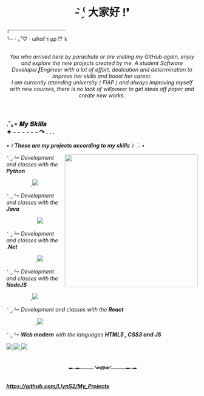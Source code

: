 
<div>
  <h1 align="center" >
    <b>- ̗̀⁽ 大家好 !❜</b>
  </h1>
  
  <p>
    ╭─────────────── <br>
    ╰─ · ｡˚♡ · ωɦαƭ`ร µρ !? ༉
  </p> 
  
  <p align="center" >
    <i>
      You who arrived here by parachute or are visiting my GitHub again, enjoy and explore the new projects created by me. 
      A student Software Developer┃Engineer with a lot of effort, dedication and determination to improve her skills and boost her career.<br>
      I am currently attending university ( FIAP ) and always improving myself with new courses, there is no lack of willpower to get ideas off paper and create new           works.
    </i>
  </p>
</div> 

<br>

  <div>
  
  <h3>
    .˚｡⋆ 𝑴𝒚 𝑺𝒌𝒊𝒍𝒍𝒔 <br> ✦ - - - - - - ↷ .    .    .
  </h3>

  <p>
    <i> 
     • ꒰ <b>These are my projects according to my skills</b>  ꒱ ˎˊ˗   •
    <i>
  </p>
 
</div>

<img align="right" height="350px" src="https://raw.githubusercontent.com/MicaelliMedeiros/micaellimedeiros/master/image/computer-illustration.png">


<div>

   'ೃ ↳<i> Development and classes with the <b>Python</b></i>
  <br>
 
   ㅤㅤㅤㅤㅤ<a href="https://github.com/LlynS2/Python" target="_blank">
              <img src="https://img.shields.io/badge/Python-3776AB?style=for-the-badge&logo=python&logoColor=white" target="_blank">
            </a><br>

   'ೃ ↳<i> Development and classes with the <b>Java</b></i>
  <br>
  
  ㅤㅤㅤㅤㅤㅤ <a href="https://github.com/LlynS2/Java" target="_blank">
                <img src="https://img.shields.io/badge/Java-ED8B00?style=for-the-badge&logo=java&logoColor=white" target="_blank">
              </a>

   'ೃ ↳<i> Development and classes with the <b>.Net</b></i>
  <br>
  
   ㅤㅤㅤㅤㅤㅤ<a href="https://github.com/LlynS2/.Net" target="_blank">
                <img src="https://img.shields.io/badge/.NET-5C2D91?style=for-the-badge&logo=.net&logoColor=white" target="_blank">
              </a>

   'ೃ ↳<i> Development and classes with the <b>NodeJS</b></i>
  <br>
  
   ㅤㅤㅤㅤㅤ<a href="https://gitlab.com/LlynS2/node.js" target="_blank">
              <img src="https://img.shields.io/badge/Node.js-43853D?style=for-the-badge&logo=node.js&logoColor=white" target="_blank">
            </a>

   'ೃ ↳<i> Development and classes with the <b>React</b></i>
  <br>

   ㅤㅤㅤㅤㅤㅤ<a href=" https://github.com/LlynS2/NodeJS" target="_blank">
                <img src="https://img.shields.io/badge/React-20232A?style=for-the-badge&logo=react&logoColor=61DAFB" target="_blank">
              </a>

   'ೃ ↳<i> <b>Web modern</b>  with the languages <b>HTML5 , CSS3 and JS<b>  </i>
  <br>
  
  <a href="https://github.com/LlynS2/Web_Modern" target="_blank">
    <img src="https://img.shields.io/badge/HTML5-E34F26?style=for-the-badge&logo=html5&logoColor=white" target="_blank">
  </a>

  <a href="https://github.com/LlynS2/Web_Modern" target="_blank">
    <img src="https://img.shields.io/badge/CSS3-1572B6?style=for-the-badge&logo=css3&logoColor=white " target="_blank">
  </a>

  <a href="https://github.com/LlynS2/Web_Modern" target="_blank">
    <img src="https://img.shields.io/badge/JavaScript-323330?style=for-the-badge&logo=javascript&logoColor=F7DF1E" target="_blank">
  </a>

</div><br>
  
 <div align="center">
  
   <p>
     ━─━────༺༻────━─━
   </p>
   
 </div>
  
  
  
 
 
 
  
  https://github.com/LlynS2/My_Projects
  
  
 

